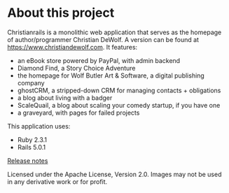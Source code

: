 # About this project

Christianrails is a monolithic web application that serves as the homepage of author/programmer Christian DeWolf. A version can be found at https://www.christiandewolf.com. It features:

- an eBook store powered by PayPal, with admin backend
- Diamond Find, a Story Choice Adventure
- the homepage for Wolf Butler Art & Software, a digital publishing company
- ghostCRM, a stripped-down CRM for managing contacts + obligations
- a blog about living with a badger
- ScaleQuail, a blog about scaling your comedy startup, if you have one
- a graveyard, with pages for failed projects

This application uses:

* Ruby  2.3.1
* Rails 5.0.1

[Release notes](RELEASE_NOTES.md)

Licensed under the Apache License, Version 2.0. Images may not be used in any derivative work or for profit.
